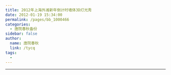 ```yaml
---
title: 2012年上海外滩新年倒计时墙体3D灯光秀
date: 2012-01-19 15:34:00
permalink: /pages/bb_1000466
categories: 
  - 唐院春秋备份
sidebar: false
author: 
  name: 唐院春秋
  link: /tycq
tags: 
  - 
---
```


* * *
